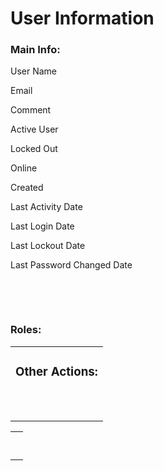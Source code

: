 # User Information

### Main Info:

User Name

Email

Comment

Active User

Locked Out

Online

Created

Last Activity Date

Last Login Date

Last Lockout Date

Last Password Changed Date

  

 

### Roles:

<table>
<colgroup>
<col style="width: 100%" />
</colgroup>
<tbody>
<tr class="odd">
<td><h3 id="other-actions">Other Actions:</h3></td>
</tr>
<tr class="even">
<td><br />
</td>
</tr>
<tr class="odd">
<td></td>
</tr>
<tr class="even">
<td></td>
</tr>
<tr class="odd">
<td></td>
</tr>
</tbody>
</table>

<table>
<colgroup>
<col style="width: 100%" />
</colgroup>
<tbody>
<tr class="odd">
<td><div class="page-anchor-wrapper">
<span id="PasswordReset" class="page-anchor"></span>
</div></td>
</tr>
<tr class="even">
<td></td>
</tr>
<tr class="odd">
<td> </td>
</tr>
<tr class="even">
<td></td>
</tr>
</tbody>
</table>
